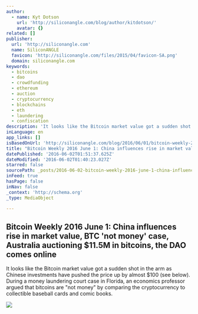 ```yaml
---
author:
  - name: Kyt Dotson
    url: 'http://siliconangle.com/blog/author/kitdotson/'
    avatar: {}
related: []
publisher:
  url: 'http://siliconangle.com'
  name: SiliconANGLE
  favicon: 'http://siliconangle.com/files/2015/04/favicon-SA.png'
  domain: siliconangle.com
keywords:
  - bitcoins
  - dao
  - crowdfunding
  - ethereum
  - auction
  - cryptocurrency
  - blockchains
  - eth
  - laundering
  - confiscation
description: 'It looks like the Bitcoin market value got a sudden shot in the arm as Chinese investments have pushed the price up by almost $100 (see below). During a money laundering court case in Florida, an economics professor argued that bitcoins are "not money" by comparing the cryptocurrency to collectible baseball cards and comic books.'
inLanguage: en
app_links: []
isBasedOnUrl: 'http://siliconangle.com/blog/2016/06/01/bitcoin-weekly-2016-june-1-china-influences-20-rise-in-market-value-btc-not-money-case-australia-auctioning-11-5m-in-bitcoins-the-dao-comes-online/'
title: "Bitcoin Weekly 2016 June 1: China influences rise in market value, BTC 'not money' case, Australia auctioning $11.5M in bitcoins, the DAO comes online"
datePublished: '2016-06-02T01:51:37.625Z'
dateModified: '2016-06-02T01:40:23.027Z'
starred: false
sourcePath: _posts/2016-06-02-bitcoin-weekly-2016-june-1-china-influences-rise-in-market.md
inFeed: true
hasPage: false
inNav: false
_context: 'http://schema.org'
_type: MediaObject

---
```

<article style=""><h1>Bitcoin Weekly 2016 June 1: China influences rise in market value, BTC 'not money' case, Australia auctioning $11.5M in bitcoins, the DAO comes online</h1><p>It looks like the Bitcoin market value got a sudden shot in the arm as Chinese investments have pushed the price up by almost $100 (see below). During a money laundering court case in Florida, an economics professor argued that bitcoins are "not money" by comparing the cryptocurrency to collectible baseball cards and comic books.</p><img src="http://siliconangle.com/files/2015/01/bitcoin-4-800x450.jpg" /></article>
